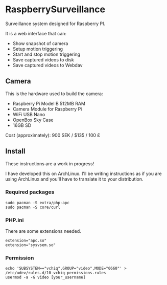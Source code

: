 RaspberrySurveillance
======================

Surveillance system designed for Raspberry PI.

It is a web interface that can:
  * Show snapshot of camera
  * Setup motion triggering
  * Start and stop motion triggering
  * Save captured videos to disk
  * Save captured videos to Webdav

## Camera ##
This is the hardware used to build the camera:
* Raspberry Pi Model B 512MB RAM
* Camera Module for Raspberry Pi
* WiFi USB Nano
* OpenBox Sky Case
* 16GB SD

Cost (approximately): 900 SEK / $135 / 100 £

## Install ##
These instructions are a work in progress!

I have developed this on ArchLinux. I'll be writing instructions as if you are using ArchLinux and you'll have to translate it to your distribution.

### Required packages ###

    sudo pacman -S extra/php-apc
    sudo pacman -S core/curl

### PHP.ini ###
There are some extensions needed.

    extension="apc.so"
    extension="sysvsem.so"

### Permission ###

    echo 'SUBSYSTEM=="vchiq",GROUP="video",MODE="0660"' > /etc/udev/rules.d/10-vchiq-permissions.rules
    usermod -a -G video [your_username]


